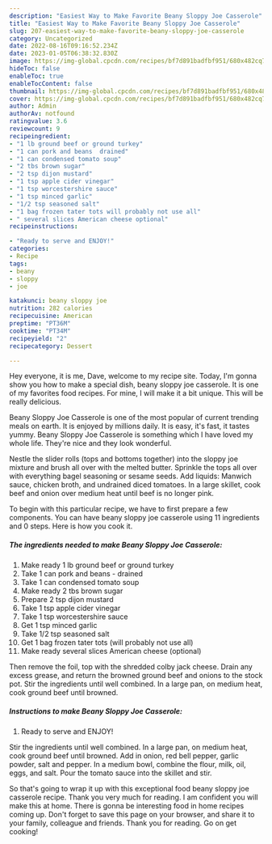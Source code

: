 ```yaml
---
description: "Easiest Way to Make Favorite Beany Sloppy Joe Casserole"
title: "Easiest Way to Make Favorite Beany Sloppy Joe Casserole"
slug: 207-easiest-way-to-make-favorite-beany-sloppy-joe-casserole
category: Uncategorized
date: 2022-08-16T09:16:52.234Z
date: 2023-01-05T06:38:32.830Z
image: https://img-global.cpcdn.com/recipes/bf7d891badfbf951/680x482cq70/beany-sloppy-joe-casserole-recipe-main-photo.jpg
hideToc: false
enableToc: true
enableTocContent: false
thumbnail: https://img-global.cpcdn.com/recipes/bf7d891badfbf951/680x482cq70/beany-sloppy-joe-casserole-recipe-main-photo.jpg
cover: https://img-global.cpcdn.com/recipes/bf7d891badfbf951/680x482cq70/beany-sloppy-joe-casserole-recipe-main-photo.jpg
author: Admin
authorAv: notfound
ratingvalue: 3.6
reviewcount: 9
recipeingredient:
- "1 lb ground beef or ground turkey"
- "1 can pork and beans  drained"
- "1 can condensed tomato soup"
- "2 tbs brown sugar"
- "2 tsp dijon mustard"
- "1 tsp apple cider vinegar"
- "1 tsp worcestershire sauce"
- "1 tsp minced garlic"
- "1/2 tsp seasoned salt"
- "1 bag frozen tater tots will probably not use all"
- " several slices American cheese optional"
recipeinstructions:

- "Ready to serve and ENJOY!"
categories:
- Recipe
tags:
- beany
- sloppy
- joe

katakunci: beany sloppy joe 
nutrition: 282 calories
recipecuisine: American
preptime: "PT36M"
cooktime: "PT34M"
recipeyield: "2"
recipecategory: Dessert

---
```



Hey everyone, it is me, Dave, welcome to my recipe site. Today, I'm gonna show you how to make a special dish, beany sloppy joe casserole. It is one of my favorites food recipes. For mine, I will make it a bit unique. This will be really delicious.

Beany Sloppy Joe Casserole is one of the most popular of current trending meals on earth. It is enjoyed by millions daily. It is easy, it's fast, it tastes yummy. Beany Sloppy Joe Casserole is something which I have loved my whole life. They're nice and they look wonderful.

Nestle the slider rolls (tops and bottoms together) into the sloppy joe mixture and brush all over with the melted butter. Sprinkle the tops all over with everything bagel seasoning or sesame seeds. Add liquids: Manwich sauce, chicken broth, and undrained diced tomatoes. In a large skillet, cook beef and onion over medium heat until beef is no longer pink.


To begin with this particular recipe, we have to first prepare a few components. You can have beany sloppy joe casserole using 11 ingredients and 0 steps. Here is how you cook it.

<!--inarticleads1-->

##### The ingredients needed to make Beany Sloppy Joe Casserole:

1. Make ready 1 lb ground beef or ground turkey
1. Take 1 can pork and beans - drained
1. Take 1 can condensed tomato soup
1. Make ready 2 tbs brown sugar
1. Prepare 2 tsp dijon mustard
1. Take 1 tsp apple cider vinegar
1. Take 1 tsp worcestershire sauce
1. Get 1 tsp minced garlic
1. Take 1/2 tsp seasoned salt
1. Get 1 bag frozen tater tots (will probably not use all)
1. Make ready  several slices American cheese (optional)


Then remove the foil, top with the shredded colby jack cheese. Drain any excess grease, and return the browned ground beef and onions to the stock pot. Stir the ingredients until well combined. In a large pan, on medium heat, cook ground beef until browned. 

<!--inarticleads2-->

##### Instructions to make Beany Sloppy Joe Casserole:


1. Ready to serve and ENJOY!

Stir the ingredients until well combined. In a large pan, on medium heat, cook ground beef until browned. Add in onion, red bell pepper, garlic powder, salt and pepper. In a medium bowl, combine the flour, milk, oil, eggs, and salt. Pour the tomato sauce into the skillet and stir. 

So that's going to wrap it up with this exceptional food beany sloppy joe casserole recipe. Thank you very much for reading. I am confident you will make this at home. There is gonna be interesting food in home recipes coming up. Don't forget to save this page on your browser, and share it to your family, colleague and friends. Thank you for reading. Go on get cooking!
